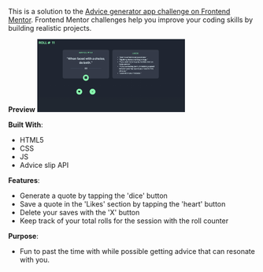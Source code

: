 
This is a solution to the [Advice generator app challenge on Frontend Mentor](https://www.frontendmentor.io/challenges/advice-generator-app-QdUG-13db). Frontend Mentor challenges help you improve your coding skills by building realistic projects.

**Preview**
<img 
  src = "images/adviceGenSRC.jpeg" alt= 'site example' 
  style="display: inline-block; margin: 0 auto; max-width: 300px">

**Built With**:
- HTML5
- CSS
- JS
- Advice slip API

**Features**:
- Generate a quote by tapping the 'dice' button
- Save a quote in the 'Likes' section by tapping the 'heart' button
- Delete your saves with the 'X' button
- Keep track of your total rolls for the session with the roll counter

**Purpose**:
- Fun to past the time with while possible getting advice that can 
  resonate with you.

